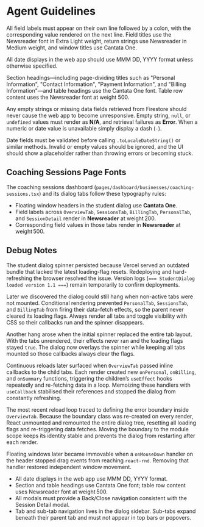 # Agent Guidelines

All field labels must appear on their own line followed by a colon, with the corresponding value rendered on the next line. Field titles use the Newsreader font in Extra Light weight, return strings use Newsreader in Medium weight, and window titles use Cantata One.

All date displays in the web app should use MMM DD, YYYY format unless otherwise specified.

Section headings—including page-dividing titles such as "Personal Information", "Contact Information", "Payment Information", and "Billing Information"—and table headings use the Cantata One font. Table row content uses the Newsreader font at weight 500.

Any empty strings or missing data fields retrieved from Firestore should never cause the web app to become unresponsive. Empty string, `null`, or `undefined` values must render as **N/A**, and retrieval failures as **Error**. When a numeric or date value is unavailable simply display a dash (`-`).

Date fields must be validated before calling `.toLocaleDateString()` or similar methods. Invalid or empty values should be ignored, and the UI should show a placeholder rather than throwing errors or becoming stuck.

## Coaching Sessions Page Fonts

The coaching sessions dashboard (`pages/dashboard/businesses/coaching-sessions.tsx`) and its dialog tabs follow these typography rules:

- Floating window headers in the student dialog use **Cantata One**.
- Field labels across `OverviewTab`, `SessionsTab`, `BillingTab`, `PersonalTab`, and `SessionDetail` render in **Newsreader** at weight 200.
- Corresponding field values in those tabs render in **Newsreader** at weight 500.

## Debug Notes

The student dialog spinner persisted because Vercel served an outdated bundle that lacked the latest loading-flag resets. Redeploying and hard-refreshing the browser resolved the issue. Version logs (`=== StudentDialog loaded version 1.1 ===`) remain temporarily to confirm deployments.

Later we discovered the dialog could still hang when non-active tabs were not mounted. Conditional rendering prevented `PersonalTab`, `SessionsTab`, and `BillingTab` from firing their data-fetch effects, so the parent never cleared its loading flags. Always render all tabs and toggle visibility with CSS so their callbacks run and the spinner disappears.

Another hang arose when the initial spinner replaced the entire tab layout. With the tabs unrendered, their effects never ran and the loading flags stayed `true`. The dialog now overlays the spinner while keeping all tabs mounted so those callbacks always clear the flags.

Continuous reloads later surfaced when `OverviewTab` passed inline callbacks to the child tabs. Each render created new `onPersonal`, `onBilling`, and `onSummary` functions, triggering the children’s `useEffect` hooks repeatedly and re-fetching data in a loop. Memoizing these handlers with `useCallback` stabilised their references and stopped the dialog from constantly refreshing.

The most recent reload loop traced to defining the error boundary inside `OverviewTab`. Because the boundary class was re-created on every render, React unmounted and remounted the entire dialog tree, resetting all loading flags and re-triggering data fetches. Moving the boundary to the module scope keeps its identity stable and prevents the dialog from restarting after each render.

Floating windows later became immovable when a `onMouseDown` handler on the header stopped drag events from reaching `react-rnd`. Removing that handler restored independent window movement.

* All date displays in the web app use MMM DD, YYYY format.
* Section and table headings use Cantata One font; table row content uses Newsreader font at weight 500.
* All modals must provide a Back/Close navigation consistent with the Session Detail modal.
* Tab and sub-tab navigation lives in the dialog sidebar. Sub-tabs expand beneath their parent tab and must not appear in top bars or popovers.
